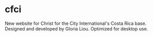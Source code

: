 # cfci
New website for Christ for the City International's Costa Rica base. Designed and developed by Gloria Liou. Optimized for desktop use.

